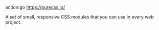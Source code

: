 action:go https://purecss.io/

A set of small, responsive CSS modules that you can use in every web project.